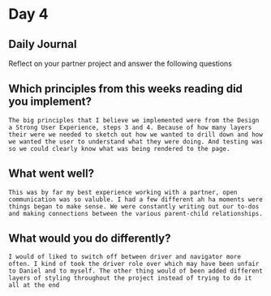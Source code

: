 # Day 4
## Daily Journal
 Reflect on your partner project and answer the following questions
## Which principles from this weeks reading did you implement?
    The big principles that I believe we implemented were from the Design a Strong User Experience, steps 3 and 4. Because of how many layers their were we needed to sketch out how we wanted to drill down and how we wanted the user to understand what they were doing. And testing was so we could clearly know what was being rendered to the page.
## What went well?
    This was by far my best experience working with a partner, open communication was so valuble. I had a few different ah ha moments were things began to make sense. We were constantly writing out our to-dos and making connections between the various parent-child relationships.
## What would you do differently?
    I would of liked to switch off between driver and navigator more often. I kind of took the driver role over which may have been unfair to Daniel and to myself. The other thing would of been added different layers of styling throughout the project instead of trying to do it all at the end